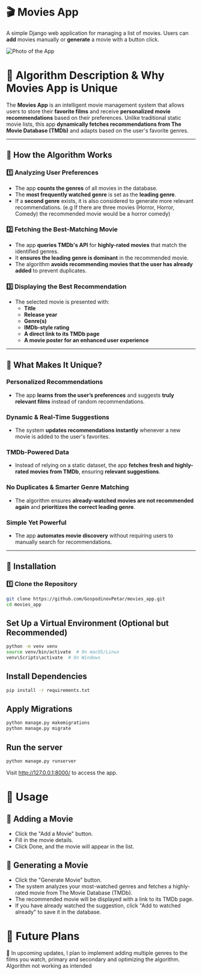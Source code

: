 # 🎬 Movies App

A simple Django web application for managing a list of movies. Users can **add** movies manually or **generate** a movie with a button click.

![Photo of the App](https://media.discordapp.net/attachments/1242189564089466930/1345103630193266688/image.png?ex=67c354e0&is=67c20360&hm=cc0e7d390a34331132d418e38b1bb011cd985e7764939ed8b1f288cd10e9adfc&=&format=webp&quality=lossless&width=2552&height=1302)

# 📌 Algorithm Description & Why Movies App is Unique  

The **Movies App** is an intelligent movie management system that allows users to store their **favorite films** and receive **personalized movie recommendations** based on their preferences. Unlike traditional static movie lists, this app **dynamically fetches recommendations from The Movie Database (TMDb)** and adapts based on the user's favorite genres.

---

## 🧠 How the Algorithm Works  

### 1️⃣ **Analyzing User Preferences**  
- The app **counts the genres** of all movies in the database.  
- The **most frequently watched genre** is set as the **leading genre**.  
- If a **second genre** exists, it is also considered to generate more relevant recommendations. (e.g If there are three movies (Horror, Horror, Comedy) the recommended movie would be a horror comedy)

### 2️⃣ **Fetching the Best-Matching Movie**  
- The app **queries TMDb's API** for **highly-rated movies** that match the identified genres.  
- It **ensures the leading genre is dominant** in the recommended movie.  
- The algorithm **avoids recommending movies that the user has already added** to prevent duplicates.  

### 3️⃣ **Displaying the Best Recommendation**  
- The selected movie is presented with:  
  - **Title**  
  - **Release year**  
  - **Genre(s)**  
  - **IMDb-style rating**  
  - **A direct link to its TMDb page**  
  - **A movie poster for an enhanced user experience**  

---

## 🚀 What Makes It Unique?  

### **Personalized Recommendations**  
- The app **learns from the user’s preferences** and suggests **truly relevant films** instead of random recommendations.  

### **Dynamic & Real-Time Suggestions**  
- The system **updates recommendations instantly** whenever a new movie is added to the user's favorites.  

### **TMDb-Powered Data**  
- Instead of relying on a static dataset, the app **fetches fresh and highly-rated movies from TMDb**, ensuring **relevant suggestions**.  

### **No Duplicates & Smarter Genre Matching**  
- The algorithm ensures **already-watched movies are not recommended again** and **prioritizes the correct leading genre**.  

### **Simple Yet Powerful**  
- The app **automates movie discovery** without requiring users to manually search for recommendations.  

---

## 📌 Installation

### 1️⃣ Clone the Repository
```bash
git clone https://github.com/GospodinovPetar/movies_app.git
cd movies_app
```

## Set Up a Virtual Environment (Optional but Recommended)
```bash
python -m venv venv
source venv/bin/activate  # On macOS/Linux
venv\Scripts\activate  # On Windows
```

## Install Dependencies
```bash
pip install -r requirements.txt
```

## Apply Migrations
```bash
python manage.py makemigrations
python manage.py migrate
```

## Run the server
```bash
python manage.py runserver
```

Visit http://127.0.0.1:8000/ to access the app.

# 📌 Usage

## 🎥 Adding a Movie
* Click the "Add a Movie" button.
* Fill in the movie details.
* Click Done, and the movie will appear in the list.
## 🔄 Generating a Movie
* Click the "Generate Movie" button.
* The system analyzes your most-watched genres and fetches a highly-rated movie from The Movie Database (TMDb).
* The recommended movie will be displayed with a link to its TMDb page.
* If you have already watched the suggestion, click "Add to watched already" to save it in the database.

# 📌 Future Plans
🚀 In upcoming updates, I plan to implement adding multiple genres to the films you watch, primary and secondary and optimizing the algorithm.
Algorithm not working as intended
